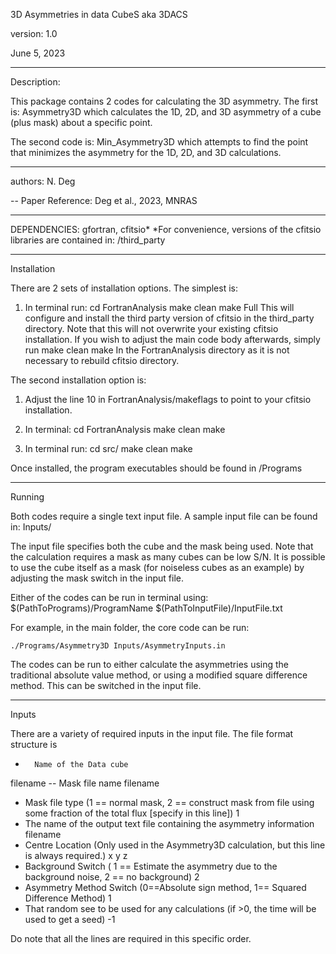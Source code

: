 3D Asymmetries in data CubeS
aka 3DACS

version: 1.0

June 5, 2023

----
Description:

This package contains 2 codes for calculating the 3D asymmetry.  The first is:
Asymmetry3D
which calculates the 1D, 2D, and 3D asymmetry of a cube (plus mask) about a specific point.

The second code is:
Min_Asymmetry3D
which attempts to find the point that minimizes the asymmetry for the 1D, 2D, and 3D calculations.    

----
authors: N. Deg

--
Paper Reference:
Deg et al., 2023, MNRAS


-----

DEPENDENCIES:
gfortran, cfitsio*
*For convenience, versions of the cfitsio libraries are contained in:
/third_party

-----
Installation

There are 2 sets of installation options.  The simplest is:
1) In terminal run:
    cd FortranAnalysis
    make clean
    make Full
This will configure and install the third party version of cfitsio in the third_party directory.  Note that this will not overwrite your existing cfitsio installation.  If you wish to adjust the main code body afterwards, simply run 
    make clean
    make
In the FortranAnalysis directory as it is not necessary to rebuild cfitsio directory.

The second installation option is:
1) Adjust the line 10 in FortranAnalysis/makeflags to point to your cfitsio installation.
2) In terminal:
    cd FortranAnalysis
    make clean
    make
    
    
2) In terminal run:
    cd src/
    make clean
    make 

Once installed, the program executables should be found in /Programs
    
----
Running

Both codes require a single text input file.  A sample input file can be found in:
Inputs/

The input file specifies both the cube and the mask being used.  Note that the calculation requires a mask as many cubes can be low S/N.  It is possible to use the cube itself as a mask (for noiseless cubes as an example) by adjusting the mask switch in the input file.

Either of the codes can be run in terminal using:
$(PathToPrograms)/ProgramName $(PathToInputFile)/InputFile.txt

For example, in the main folder, the core code can be run:

    ./Programs/Asymmetry3D Inputs/AsymmetryInputs.in 

The codes can be run to either calculate the asymmetries using the traditional absolute value method, or using a modified square difference method.  This can be switched in the input file.

---
Inputs

There are a variety of required inputs in the input file.  The file format structure is


-       Name of the Data cube
filename
--    Mask file name
filename
-    Mask file type (1 == normal mask, 2 == construct mask from file using some fraction of the total flux [specify in this line])
1
-    The name of the output text file containing the asymmetry information
filename
-    Centre Location (Only used in the Asymmetry3D calculation, but this line is always required.)
x   y   z
-    Background Switch ( 1 == Estimate the asymmetry due to the background noise, 2 == no background)
2
-    Asymmetry Method Switch (0==Absolute sign method, 1== Squared Difference Method)
1
-    That random see to be used for any calculations (if >0, the time will be used to get a seed)
-1


Do note that all the lines are required in this specific order.



